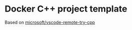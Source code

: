 # Docker C++ project template

Based on [microsoft/vscode-remote-try-cpp](https://github.com/microsoft/vscode-remote-try-cpp)